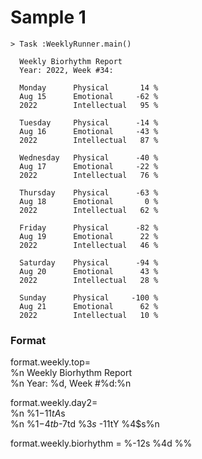 # Sample 1

```
> Task :WeeklyRunner.main()

  Weekly Biorhythm Report
  Year: 2022, Week #34:

  Monday      Physical       14 %
  Aug 15      Emotional     -62 %
  2022        Intellectual   95 %

  Tuesday     Physical      -14 %
  Aug 16      Emotional     -43 %
  2022        Intellectual   87 %

  Wednesday   Physical      -40 %
  Aug 17      Emotional     -22 %
  2022        Intellectual   76 %

  Thursday    Physical      -63 %
  Aug 18      Emotional       0 %
  2022        Intellectual   62 %

  Friday      Physical      -82 %
  Aug 19      Emotional      22 %
  2022        Intellectual   46 %

  Saturday    Physical      -94 %
  Aug 20      Emotional      43 %
  2022        Intellectual   28 %

  Sunday      Physical     -100 %
  Aug 21      Emotional      62 %
  2022        Intellectual   10 %
```

### Format

format.weekly.top=\
%n  Weekly Biorhythm Report\
%n  Year: %d, Week #%d:%n

format.weekly.day2=\
%n  %1$-11tA %2$s\
%n  %1$-4tb%1$-7td %3$s\
%n  %1$-11tY %4$s%n

format.weekly.biorhythm = %-12s %4d %%

